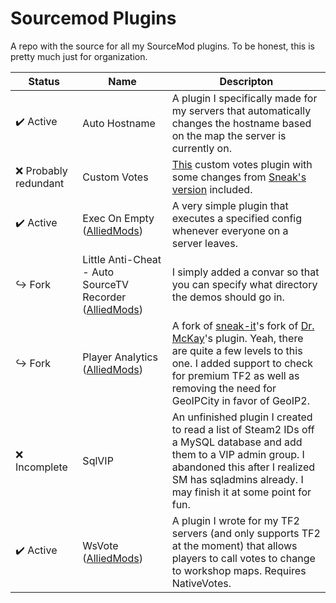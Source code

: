 # Sourcemod Plugins

A repo with the source for all my SourceMod plugins. To be honest, this is pretty much just for organization.

Status | Name | Descripton
---    | ---  | ---
:heavy_check_mark: Active | Auto Hostname | A plugin I specifically made for my servers that automatically changes the hostname based on the map the server is currently on.
:x: Probably redundant | Custom Votes | [This](https://github.com/caxanga334/cvreduxmodified) custom votes plugin with some changes from [Sneak's version](https://github.com/Sneaks-Community/cvreduxmodified) included.
:heavy_check_mark: Active | Exec On Empty ([AlliedMods](https://forums.alliedmods.net/showthread.php?t=325949)) | A very simple plugin that executes a specified config whenever everyone on a server leaves.
:arrow_right_hook: Fork | Little Anti-Cheat - Auto SourceTV Recorder ([AlliedMods](https://forums.alliedmods.net/showpost.php?p=2709181&postcount=8)) | I simply added a convar so that you can specify what directory the demos should go in.
:arrow_right_hook: Fork | Player Analytics ([AlliedMods](https://forums.alliedmods.net/showpost.php?p=2716328&postcount=373)) | A fork of [sneak-it](https://github.com/sneak-it/PlayerAnalytics)'s fork of [Dr. McKay](https://forums.alliedmods.net/showthread.php?t=230832)'s plugin. Yeah, there are quite a few levels to this one. I added support to check for premium TF2 as well as removing the need for GeoIPCity in favor of GeoIP2.
:x: Incomplete | SqlVIP | An unfinished plugin I created to read a list of Steam2 IDs off a MySQL database and add them to a VIP admin group. I abandoned this after I realized SM has sqladmins already. I may finish it at some point for fun.
:heavy_check_mark: Active | WsVote ([AlliedMods](https://forums.alliedmods.net/showthread.php?p=2717878)) | A plugin I wrote for my TF2 servers (and only supports TF2 at the moment) that allows players to call votes to change to workshop maps. Requires NativeVotes.